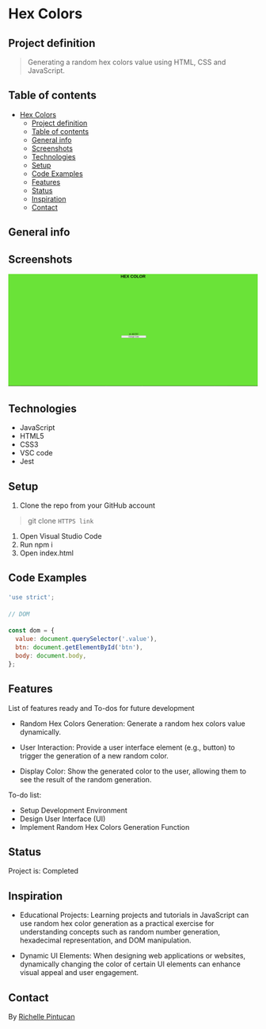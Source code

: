 # Hex Colors

## Project definition

> Generating a random hex colors value using HTML, CSS and JavaScript.

## Table of contents

- [Hex Colors](#hex-colors)
  - [Project definition](#project-definition)
  - [Table of contents](#table-of-contents)
  - [General info](#general-info)
  - [Screenshots](#screenshots)
  - [Technologies](#technologies)
  - [Setup](#setup)
  - [Code Examples](#code-examples)
  - [Features](#features)
  - [Status](#status)
  - [Inspiration](#inspiration)
  - [Contact](#contact)

## General info

## Screenshots

![Random Hexcolors](./public/hexcolor.png)

## Technologies

- JavaScript
- HTML5
- CSS3
- VSC code
- Jest

## Setup

1. Clone the repo from your GitHub account

> git clone `HTTPS link`

1. Open Visual Studio Code
2. Run npm i
3. Open index.html

## Code Examples

```js
'use strict';

// DOM

const dom = {
  value: document.querySelector('.value'),
  btn: document.getElementById('btn'),
  body: document.body,
};
```

## Features

List of features ready and To-dos for future development

- Random Hex Colors Generation: Generate a random hex colors value dynamically.

- User Interaction: Provide a user interface element (e.g., button) to trigger the generation of a new random color.

- Display Color: Show the generated color to the user, allowing them to see the result of the random generation.

To-do list:

- Setup Development Environment
- Design User Interface (UI)
- Implement Random Hex Colors Generation Function

## Status

Project is: Completed

## Inspiration

- Educational Projects: Learning projects and tutorials in JavaScript can use random hex color generation as a practical exercise for understanding concepts such as random number generation, hexadecimal representation, and DOM manipulation.

- Dynamic UI Elements: When designing web applications or websites, dynamically changing the color of certain UI elements can enhance visual appeal and user engagement.

## Contact

By [Richelle Pintucan](https://github.com/richellepintucan)
